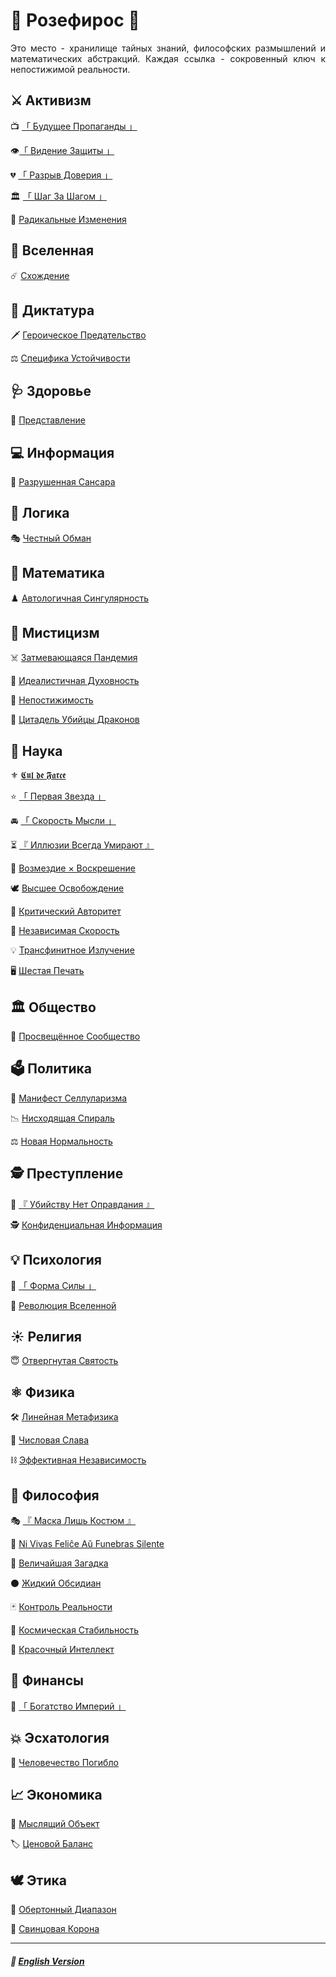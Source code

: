 # 🌹 Розефирос 🌹
<p align="justify">Это место - хранилище тайных знаний, философских размышлений и математических абстракций. Каждая ссылка - сокровенный ключ к непостижимой реальности.</p>

## ⚔️ Активизм
📺️ [「 Будущее Пропаганды 」](propaganda-2.md)

👁️[「 Видение Защиты 」](vision_of_defence-2.md)

💔 [「 Разрыв Доверия 」](gap_of_trust-2.md)

🏛️ [「 Шаг За Шагом 」](step_by_step-2.md)

🦸 [Радикальные Изменения](true_heroism-2.md)
## 🌌 Вселенная
☄️ [Схождение](convergence-2.md)
## 👑 Диктатура
🗡️ [Героическое Предательство](heroic_betrayal-2.md)

⚖️ [Специфика Устойчивости](specificity-stability-2.md)
## 🩺 Здоровье
🥀 [Представление](introduction-2.md)
## 💻 Информация
🔱 [Разрушенная Сансара](samsara-2.md) 
## 🦉 Логика
🎭 [Честный Обман](deception-2.md)
## 📐 Математика
♟️ [Автологичная Сингулярность](autologous-2.md)
## 🔮 Мистицизм
☠️ [Затмевающаяся Пандемия](redplague-2.md)

🔮 [Идеалистичная Духовность](mirage-2.md)

🔮 [Непостижимость](incomprehensibility-2.md)

🐉 [Цитадель Убийцы Драконов](dragon_citadel-2.md)
## 🔬 Наука
⚜️ [𝕮𝖚𝖑 𝖉𝖊 𝕱𝖆𝖗𝖈𝖊](cul_de_farce-2.md)

⭐ [「 Первая Звезда 」](first_star-2.md)

🚘️ [「 Скорость Мысли 」](speed_of_thought-2.md)

⏳ [『 Иллюзии Всегда Умирают 』](illusions-2.md)

🧙 [Возмездие × Воскрешение](coronzon-2.md)

🕊️ [Высшее Освобождение](liberation-2.md)

📖 [Критический Авторитет](criticism-2.md)

🏃 [Независимая Скорость](acceleration-2.md)

💡 [Трансфинитное Излучение](radiation-2.md)

🖥️ [Шестая Печать](sixth_seal-2.md)
## 🏛️ Общество
🌾 [Просвещённое Сообщество](communalism-2.md)
## 🗳️ Политика
🦠 [Манифест Селлуларизма](cellularism-2.md)

📉 [Нисходящая Спираль](downward_spiral-2.md)

⚖️ [Новая Нормальность](normal-2.md) 
## 🕵️ Преступление
🔪 [『 Убийству Нет Оправдания 』](murder-2.md)

🕵️ [Конфиденциальная Информация](confidential-2.md)
## 💡 Психология
👊 [「 Форма Силы 」](shape_of_force-2.md)

🌌 [Революция Вселенной](universal_revolution-2.md)
## ☀️ Религия
😇 [Отвергнутая Святость](holiness-2.md)
## ⚛️ Физика
🛠️ [Линейная Метафизика](linearity-2.md)

🧮 [Числовая Слава](numericalglory-2.md)

⛓️ [Эффективная Независимость](independence-2.md)
## 🗿 Философия
🎭 [『 Маска Лишь Костюм 』](costume-2.md)

👥 [Ni Vivas Feliĉe Aŭ Funebras Silente](felice-2.md)

👻 [Величайшая Загадка](greatest_riddle-2.md)

⚫️ [Жидкий Обсидиан](obsidian-2.md)

🃏 [Контроль Реальности](reality_control-2.md)

🌌 [Космическая Стабильность](stability-2.md)

🎨 [Красочный Интеллект](colorful-2.md)
## 💸 Финансы
👑 [「 Богатство Империй 」](wealth_of_empires-2.md)
## 💥 Эсхатология
🥀 [Человечество Погибло](perished_humanity-2.md)
## 📈 Экономика
🧠 [Мыслящий Объект](thinking_object-2.md)

🏷️ [Ценовой Баланс](price_balance-2.md)
## 🕊️ Этика
🏬 [Обертонный Диапазон](overtone_range-2.md)

👑 [Свинцовая Корона](leadcrown-2.md)

***

##### 🗽 [English Version](index.md)
